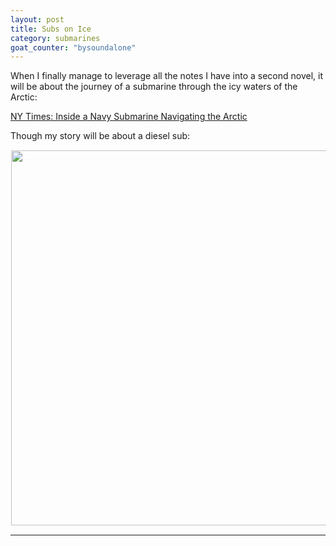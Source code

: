 ```yaml
---
layout: post
title: Subs on Ice
category: submarines
goat_counter: "bysoundalone" 
---
```


When I finally manage to leverage all the notes I have into a second novel, it will be about the journey of a submarine through the icy waters of the Arctic:

[NY Times: Inside a Navy Submarine Navigating the Arctic](https://www.nytimes.com/2024/04/30/us/politics/inside-navy-submarine-arctic.html?unlocked_article_code=1.ok0.fmvw.0f_1ZdYfXd6D&smid=url-share)

Though my story will be about a diesel sub:

<img style="border:1px solid #FFFFFF;" alt="" src="https://upload.wikimedia.org/wikipedia/commons/5/54/USS_Perch%3B0831302.jpg" height=600px>

----------------------------------------
